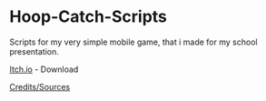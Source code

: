 # Hoop-Catch-Scripts
 Scripts for my very simple mobile game, that i made for my school presentation.

[Itch.io](https://fkrizekk.itch.io/hoop-catch) - Download

[Credits/Sources](https://docs.google.com/document/d/1vJRXWzChzrWvvUwZGqGgHxsZANzJPzzsbZnBl9XHO_4/edit?usp=sharing)
